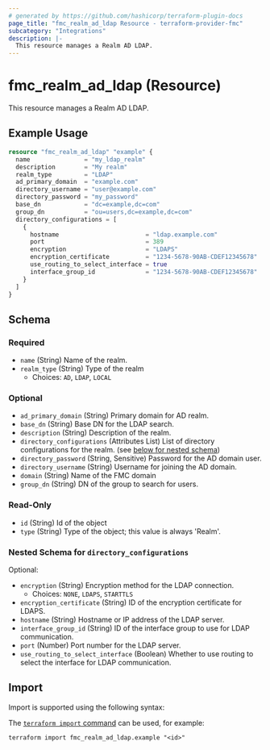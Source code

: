 ```yaml
---
# generated by https://github.com/hashicorp/terraform-plugin-docs
page_title: "fmc_realm_ad_ldap Resource - terraform-provider-fmc"
subcategory: "Integrations"
description: |-
  This resource manages a Realm AD LDAP.
---
```


# fmc_realm_ad_ldap (Resource)

This resource manages a Realm AD LDAP.

## Example Usage

```terraform
resource "fmc_realm_ad_ldap" "example" {
  name               = "my_ldap_realm"
  description        = "My realm"
  realm_type         = "LDAP"
  ad_primary_domain  = "example.com"
  directory_username = "user@example.com"
  directory_password = "my_password"
  base_dn            = "dc=example,dc=com"
  group_dn           = "ou=users,dc=example,dc=com"
  directory_configurations = [
    {
      hostname                        = "ldap.example.com"
      port                            = 389
      encryption                      = "LDAPS"
      encryption_certificate          = "1234-5678-90AB-CDEF12345678"
      use_routing_to_select_interface = true
      interface_group_id              = "1234-5678-90AB-CDEF12345678"
    }
  ]
}
```

<!-- schema generated by tfplugindocs -->
## Schema

### Required

- `name` (String) Name of the realm.
- `realm_type` (String) Type of the realm
  - Choices: `AD`, `LDAP`, `LOCAL`

### Optional

- `ad_primary_domain` (String) Primary domain for AD realm.
- `base_dn` (String) Base DN for the LDAP search.
- `description` (String) Description of the realm.
- `directory_configurations` (Attributes List) List of directory configurations for the realm. (see [below for nested schema](#nestedatt--directory_configurations))
- `directory_password` (String, Sensitive) Password for the AD domain user.
- `directory_username` (String) Username for joining the AD domain.
- `domain` (String) Name of the FMC domain
- `group_dn` (String) DN of the group to search for users.

### Read-Only

- `id` (String) Id of the object
- `type` (String) Type of the object; this value is always 'Realm'.

<a id="nestedatt--directory_configurations"></a>
### Nested Schema for `directory_configurations`

Optional:

- `encryption` (String) Encryption method for the LDAP connection.
  - Choices: `NONE`, `LDAPS`, `STARTTLS`
- `encryption_certificate` (String) ID of the encryption certificate for LDAPS.
- `hostname` (String) Hostname or IP address of the LDAP server.
- `interface_group_id` (String) ID of the interface group to use for LDAP communication.
- `port` (Number) Port number for the LDAP server.
- `use_routing_to_select_interface` (Boolean) Whether to use routing to select the interface for LDAP communication.

## Import

Import is supported using the following syntax:

The [`terraform import` command](https://developer.hashicorp.com/terraform/cli/commands/import) can be used, for example:

```shell
terraform import fmc_realm_ad_ldap.example "<id>"
```

